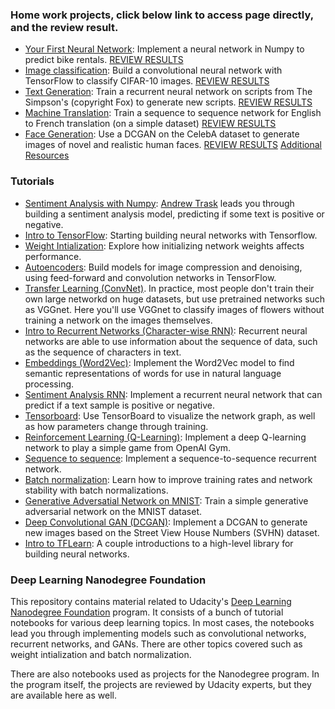 ### Home work projects, click below link to access page directly, and the review result.  

* [Your First Neural Network](http://htmlpreview.github.io/?https://github.com/dinglioutlook/deep-learning/blob/master/first-neural-network/Your%2Bfirst%2Bneural%2Bnetwork.html): Implement a neural network in Numpy to predict bike rentals.
[REVIEW RESULTS](https://review.udacity.com/#!/reviews/426461)
* [Image classification](http://htmlpreview.github.io/?https://github.com/dinglioutlook/deep-learning/blob/master/image-classification/dlnd_image_classification.html): Build a convolutional neural network with TensorFlow to classify CIFAR-10 images.
[REVIEW RESULTS](https://review.udacity.com/#!/reviews/494701)
* [Text Generation](http://htmlpreview.github.io/?https://github.com/dinglioutlook/deep-learning/blob/master/tv-script-generation/dlnd_tv_script_generation.html): Train a recurrent neural network on scripts from The Simpson's (copyright Fox) to generate new scripts.
[REVIEW RESULTS](https://review.udacity.com/#!/reviews/540436)
* [Machine Translation](http://htmlpreview.github.io/?https://github.com/dinglioutlook/deep-learning/blob/master/language-translation/dlnd_language_translation.html): Train a sequence to sequence network for English to French translation (on a simple dataset)
[REVIEW RESULTS](https://review.udacity.com/#!/reviews/584349)
* [Face Generation](http://htmlpreview.github.io/?https://github.com/dinglioutlook/deep-learning/blob/master/face_generation/dlnd_face_generation.html): Use a DCGAN on the CelebA dataset to generate images of novel and realistic human faces.
[REVIEW RESULTS](https://review.udacity.com/#!/reviews/649549)
[Additional Resources](face_generation/resource.md)


### Tutorials

* [Sentiment Analysis with Numpy](https://github.com/dinglioutlook/deep-learning/tree/master/sentiment-network): [Andrew Trask](http://iamtrask.github.io/) leads you through building a sentiment analysis model, predicting if some text is positive or negative.
* [Intro to TensorFlow](https://github.com/dinglioutlook/deep-learning/tree/master/intro-to-tensorflow): Starting building neural networks with Tensorflow.
* [Weight Intialization](https://github.com/dinglioutlook/deep-learning/tree/master/weight-initialization): Explore how initializing network weights affects performance.
* [Autoencoders](https://github.com/dinglioutlook/deep-learning/tree/master/autoencoder): Build models for image compression and denoising, using feed-forward and convolution networks in TensorFlow.
* [Transfer Learning (ConvNet)](https://github.com/dinglioutlook/deep-learning/tree/master/transfer-learning). In practice, most people don't train their own large networkd on huge datasets, but use pretrained networks such as VGGnet. Here you'll use VGGnet to classify images of flowers without training a network on the images themselves.
* [Intro to Recurrent Networks (Character-wise RNN)](https://github.com/dinglioutlook/deep-learning/tree/master/intro-to-rnns): Recurrent neural networks are able to use information about the sequence of data, such as the sequence of characters in text.
* [Embeddings (Word2Vec)](https://github.com/dinglioutlook/deep-learning/tree/master/embeddings): Implement the Word2Vec model to find semantic representations of words for use in natural language processing.
* [Sentiment Analysis RNN](https://github.com/dinglioutlook/deep-learning/tree/master/sentiment-rnn): Implement a recurrent neural network that can predict if a text sample is positive or negative.
* [Tensorboard](https://github.com/dinglioutlook/deep-learning/tree/master/tensorboard): Use TensorBoard to visualize the network graph, as well as how parameters change through training.
* [Reinforcement Learning (Q-Learning)](https://github.com/dinglioutlook/deep-learning/tree/master/reinforcement): Implement a deep Q-learning network to play a simple game from OpenAI Gym.
* [Sequence to sequence](https://github.com/dinglioutlook/deep-learning/tree/master/seq2seq): Implement a sequence-to-sequence recurrent network.
* [Batch normalization](https://github.com/dinglioutlook/deep-learning/tree/master/batch-norm): Learn how to improve training rates and network stability with batch normalizations.
* [Generative Adversatial Network on MNIST](https://github.com/dinglioutlook/deep-learning/tree/master/gan_mnist): Train a simple generative adversarial network on the MNIST dataset.
* [Deep Convolutional GAN (DCGAN)](https://github.com/dinglioutlook/deep-learning/tree/master/dcgan-svhn): Implement a DCGAN to generate new images based on the Street View House Numbers (SVHN) dataset.
* [Intro to TFLearn](https://github.com/dinglioutlook/deep-learning/tree/master/intro-to-tflearn): A couple introductions to a high-level library for building neural networks.

### Deep Learning Nanodegree Foundation

This repository contains material related to Udacity's [Deep Learning Nanodegree Foundation](https://www.udacity.com/course/deep-learning-nanodegree-foundation--nd101) program. It consists of a bunch of tutorial notebooks for various deep learning topics. In most cases, the notebooks lead you through implementing models such as convolutional networks, recurrent networks, and GANs. There are other topics covered such as weight intialization and batch normalization.

There are also notebooks used as projects for the Nanodegree program. In the program itself, the projects are reviewed by Udacity experts, but they are available here as well.
